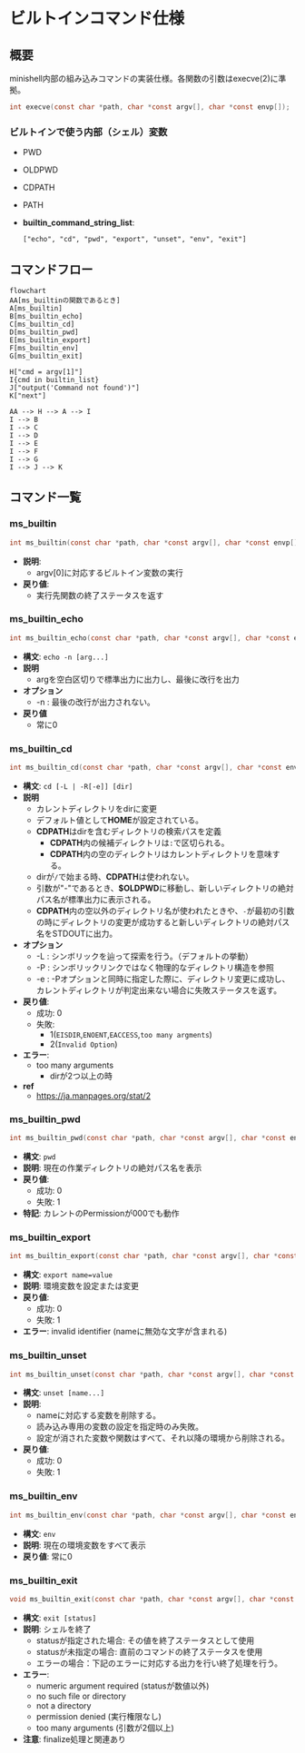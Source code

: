 # ビルトインコマンド仕様

## 概要
minishell内部の組み込みコマンドの実装仕様。各関数の引数はexecve(2)に準拠。

```c
int execve(const char *path, char *const argv[], char *const envp[]);
```

### ビルトインで使う内部（シェル）変数
- PWD
- OLDPWD
- CDPATH
- PATH

- **builtin_command_string_list**:
  ```
  ["echo", "cd", "pwd", "export", "unset", "env", "exit"]
  ```

## コマンドフロー
```mermaid
flowchart
AA[ms_builtinの関数であるとき]
A[ms_builtin]
B[ms_builtin_echo]
C[ms_builtin_cd]
D[ms_builtin_pwd]
E[ms_builtin_export]
F[ms_builtin_env]
G[ms_builtin_exit]

H["cmd = argv[1]"]
I{cmd in builtin_list}
J["output('Command not found')"]
K["next"]

AA --> H --> A --> I
I --> B
I --> C
I --> D
I --> E
I --> F
I --> G
I --> J --> K
```

## コマンド一覧

### ms_builtin
```c
int ms_builtin(const char *path, char *const argv[], char *const envp[])
```
- **説明**:
  -  argv[0]に対応するビルトイン変数の実行
- **戻り値**:
  - 実行先関数の終了ステータスを返す

### ms_builtin_echo
```c
int ms_builtin_echo(const char *path, char *const argv[], char *const envp[])
```
- **構文**: `echo -n [arg...]`
- **説明**
  - argを空白区切りで標準出力に出力し、最後に改行を出力
- **オプション**
  - -n : 最後の改行が出力されない。 
- **戻り値**
  -  常に0

### ms_builtin_cd
```c
int ms_builtin_cd(const char *path, char *const argv[], char *const envp[])
```
- **構文**: `cd [-L | -R[-e]] [dir]`
- **説明**
  - カレントディレクトリをdirに変更
  - デフォルト値として**HOME**が設定されている。
  - **CDPATH**はdirを含むディレクトリの検索パスを定義
    - **CDPATH**内の候補ディレクトリは`:`で区切られる。
    - **CDPATH**内の空のディレクトリはカレントディレクトリを意味する。
  - dirが`/`で始まる時、**CDPATH**は使われない。 
  - 引数が"-"であるとき、**$OLDPWD**に移動し、新しいディレクトリの絶対パス名が標準出力に表示される。
  - **CDPATH**内の空以外のディレクトリ名が使われたときや、`-`が最初の引数の時にディレクトリの変更が成功すると新しいディレクトリの絶対パス名をSTDOUTに出力。
- **オプション**
  - -L : シンボリックを辿って探索を行う。（デフォルトの挙動） 
  - -P : シンボリックリンクではなく物理的なディレクトリ構造を参照
  - -e : -Pオプションと同時に指定した際に、ディレクトリ変更に成功し、カレントディレクトリが判定出来ない場合に失敗ステータスを返す。
- **戻り値**:
  - 成功: 0
  - 失敗:
    - 1(`EISDIR`,`ENOENT`,`EACCESS`,`too many argments`)
    - 2(`Invalid Option`)
- **エラー**:
  - too many arguments
    - dirが2つ以上の時
- **ref**
  - https://ja.manpages.org/stat/2

### ms_builtin_pwd
```c
int ms_builtin_pwd(const char *path, char *const argv[], char *const envp[])
```
- **構文**: `pwd`
- **説明**: 現在の作業ディレクトリの絶対パス名を表示
- **戻り値**:
  - 成功: 0
  - 失敗: 1
- **特記**: カレントのPermissionが000でも動作

### ms_builtin_export
```c
int ms_builtin_export(const char *path, char *const argv[], char *const envp[])
```
- **構文**: `export name=value`
- **説明**: 環境変数を設定または変更
- **戻り値**:
  - 成功: 0
  - 失敗: 1
- **エラー**: invalid identifier (nameに無効な文字が含まれる)

### ms_builtin_unset
```c
int ms_builtin_unset(const char *path, char *const argv[], char *const envp[])
```
- **構文**: `unset [name...]`
- **説明**: 
  - nameに対応する変数を削除する。
  - 読み込み専用の変数の設定を指定時のみ失敗。
  - 設定が消された変数や関数はすべて、それ以降の環境から削除される。
- **戻り値**:
  - 成功: 0
  - 失敗: 1

### ms_builtin_env
```c
int ms_builtin_env(const char *path, char *const argv[], char *const envp[])
```
- **構文**: `env`
- **説明**: 現在の環境変数をすべて表示
- **戻り値**: 常に0

### ms_builtin_exit
```c
void ms_builtin_exit(const char *path, char *const argv[], char *const envp[])
```
- **構文**: `exit [status]`
- **説明**: シェルを終了
  - statusが指定された場合: その値を終了ステータスとして使用
  - statusが未指定の場合: 直前のコマンドの終了ステータスを使用
  - エラーの場合：下記のエラーに対応する出力を行い終了処理を行う。
- **エラー**:
  - numeric argument required (statusが数値以外)
  - no such file or directory
  - not a directory
  - permission denied (実行権限なし)
  - too many arguments (引数が2個以上)
- **注意**: finalize処理と関連あり
